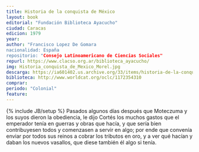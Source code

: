 ```yaml
---
title: Historia de la conquista de México
layout: book
editorial: "Fundación Biblioteca Ayacucho"
ciudad: Caracas
edicion: 1979
year: 
author: "Francisco Lopez De Gomara
nacionalidad: España
repositorio: "Consejo Latinoamericano de Ciencias Sociales"
repurl: https://www.clacso.org.ar/biblioteca_ayacucho/
img: Historia_conquista_de_Mexico_Morel.jpg
descarga: https://ia601402.us.archive.org/33/items/historia-de-la-conquista-de-mexico-francisco-lopez-de-gomara/Historia_de_la_conquista_de_Mexico_Francisco_Lopez_de_Gomara.pdf
biblioteca: http://www.worldcat.org/oclc/1172354310
comprar: 
periodo: "Colonial"
feature: 
---
```

{% include JB/setup %}
Pasados algunos días después que Moteczuma y los suyos dieron la obediencia, le dijo Cortés los muchos gastos que el emperador tenía en guerras y obras que hacía, y que sería bien contribuyesen todos y comenzasen a servir en algo; por ende que convenía enviar por todos sus reinos a cobrar los tributos en oro, y a ver qué hacían y daban los nuevos vasallos, que diese también él algo si tenía.

